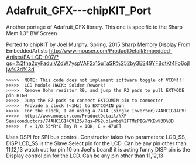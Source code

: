 # Adafruit_GFX---chipKIT_Port
Another portage of Adafruit_GFX library. This one is specific to the Sharp Mem 1.3" BW Screen

Ported to chipKIT by Joel Murphy. Spring, 2015
    Sharp Memory Display From EmbeddedArtists
    http://www.mouser.com/ProductDetail/Embedded-Artists/EA-LCD-007/?qs=%2fha2pyFaduiVZdW7yspVAF2x15uTaSR%252by3ES49YFBdtKf4Fo6ojIjw%3d%3d

    >>>>>  NOTE: This code does not implement software toggle of VCOM!!!
    >>>>>  LCD Module HACK: Solder Rework! 
    >>>>>  Remove 0ohm resistor R9, and jump the R2 pads to pull EXTMODE pin HIGH
    >>>>>  Jump the R7 pads to connect EXTCOMIN pin to connecter
    >>>>>  Provide a clock (<1Hz) to EXTCOMIN pin
    >>>>>  For the clock, I am using a 7414 (single Inverter)74AHC1G14GV:
    >>>>>  http://www.mouser.com/ProductDetail/NXP-Semiconductors/74AHC1G14GV125/?qs=P62ublwmbi%2FTMzPIGwYKEw%3D%3D
    >>>>>  f = 1/0.55*R*C [my R = 10K, C = 47uF]

Uses DSPI for SPI bus control.
Constructor takes two parameters: LCD_SS, DISP
  LCD_SS is the Slave Select pin for the LCD. Can be any pin other than 11,12,13
    watch out for pin 10 on Joel's board! it is acting funny
  DISP pin is the Display control pin for the LCD. Can be any pin other than 11,12,13
  

